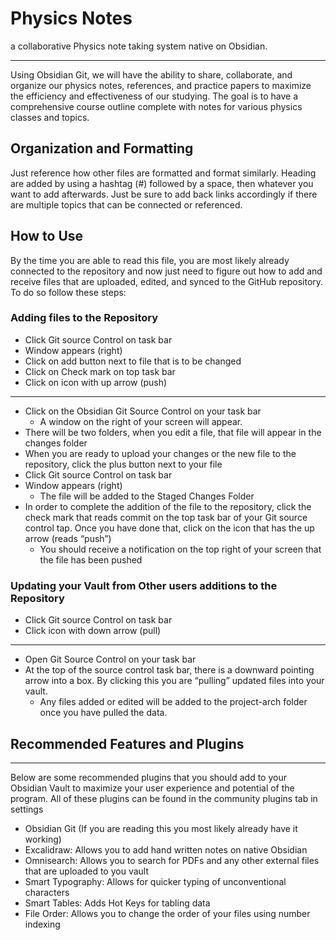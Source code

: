 # Physics Notes
a collaborative Physics note taking system native on Obsidian.
_________________
Using Obsidian Git, we will have the ability to share, collaborate, and organize our physics notes, references, and practice papers to maximize the efficiency and effectiveness of our studying. The goal is to have a comprehensive course outline complete with notes for various physics classes and topics.

## Organization and Formatting
Just reference how other files are formatted and format similarly. Heading are added by using a hashtag (#) followed by a space, then whatever you want to add afterwards. Just be sure to add back links accordingly if there are multiple topics that can be connected or referenced. 
## How to Use
By the time you are able to read this file, you are most likely already connected to the repository and now just need to figure out how to add and receive files that are uploaded, edited, and synced to the GitHub repository. To do so follow these steps: 
### Adding files to the Repository
- Click Git source Control on task bar
- Window appears (right)
- Click on add button next to file that is to be changed
- Click on Check mark on top task bar
- Click on icon with up arrow (push)
____________________
- Click on the Obsidian Git Source Control on your task bar
	- A window on the right of your screen will appear.
- There will be two folders, when you edit a file, that file will appear in the changes folder 
- When you are ready to upload your changes or the new file to the repository, click the plus button next to your file 
- Click Git source Control on task bar
- Window appears (right)
	- The file will be added to the Staged Changes Folder 
- In order to complete the addition of the file to the repository, click the check mark that reads commit on the top task bar of your Git source control tap. Once you have done that, click on the icon that has the up arrow (reads “push”)
	- You should receive a notification on the top right of your screen that the file has been pushed 
### Updating your Vault from Other users additions to the Repository
- Click Git source Control on task bar
- Click icon with down arrow (pull)
________________________________
- Open Git Source Control on your task bar 
- At the top of the source control task bar, there is a downward pointing arrow into a box. By clicking this you are “pulling” updated files into your vault.
	- Any files added or edited will be added to the project-arch folder once you have pulled the data. 

## Recommended Features and Plugins 
__________________________
Below are some recommended plugins that you should add to your Obsidian Vault to maximize your user experience and potential of the program. All of these plugins can be found in the community plugins tab in settings
- Obsidian Git (If you are reading this you most likely already have it working)
- Excalidraw: Allows you to add hand written notes on native Obsidian
- Omnisearch: Allows you to search for PDFs and any other external files that are uploaded to you vault 
- Smart Typography: Allows for quicker typing of unconventional characters
- Smart Tables: Adds Hot Keys for tabling data
- File Order: Allows you to change the order of your files using number indexing




